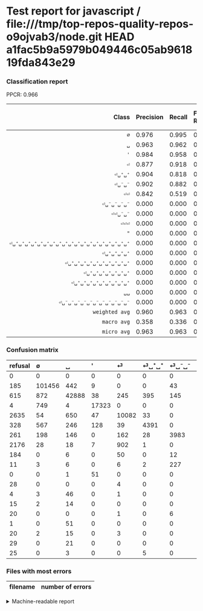 # Test report for javascript / file:///tmp/top-repos-quality-repos-o9ojvab3/node.git HEAD a1fac5b9a5979b049446c05ab961819fda843e29

### Classification report

PPCR: 0.966

| Class | Precision | Recall | Full Recall | F1-score | Full F1-score | Support | Full Support | PPCR |
|------:|:----------|:-------|:------------|:---------|:---------|:--------|:-------------|:-----|
| `∅` | 0.976| 0.995| 0.993| 0.986| 0.985| 101950| 102135| 0.998 |
| `␣` | 0.963| 0.962| 0.949| 0.962| 0.956| 44594| 45209| 0.986 |
| `'` | 0.984| 0.958| 0.958| 0.971| 0.971| 18076| 18080| 1.000 |
| `⏎` | 0.877| 0.918| 0.740| 0.897| 0.803| 10983| 13618| 0.807 |
| `⏎␣⁺␣⁺` | 0.904| 0.818| 0.770| 0.859| 0.832| 5371| 5699| 0.942 |
| `⏎␣⁻␣⁻` | 0.902| 0.882| 0.834| 0.892| 0.866| 4517| 4778| 0.945 |
| `⏎⏎` | 0.842| 0.519| 0.248| 0.642| 0.383| 1989| 4165| 0.478 |
| `⏎␣⁻␣⁻␣⁻␣⁻` | 0.000| 0.000| 0.000| 0.000| 0.000| 244| 255| 0.957 |
| `⏎⏎␣⁻␣⁻` | 0.000| 0.000| 0.000| 0.000| 0.000| 71| 255| 0.278 |
| `⏎⏎⏎` | 0.000| 0.000| 0.000| 0.000| 0.000| 67| 95| 0.705 |
| `"` | 0.000| 0.000| 0.000| 0.000| 0.000| 52| 52| 1.000 |
| `⏎␣⁺␣⁺␣⁺␣⁺␣⁺␣⁺␣⁺␣⁺␣⁺␣⁺␣⁺␣⁺␣⁺␣⁺␣⁺␣⁺␣⁺␣⁺␣⁺` | 0.000| 0.000| 0.000| 0.000| 0.000| 51| 52| 0.981 |
| `⏎␣⁺␣⁺␣⁺␣⁺` | 0.000| 0.000| 0.000| 0.000| 0.000| 50| 54| 0.926 |
| `⏎␣⁺␣⁺␣⁺␣⁺␣⁺␣⁺␣⁺␣⁺␣⁺␣⁺` | 0.000| 0.000| 0.000| 0.000| 0.000| 21| 50| 0.420 |
| `⏎␣⁺␣⁺␣⁺␣⁺␣⁺␣⁺␣⁺` | 0.000| 0.000| 0.000| 0.000| 0.000| 20| 40| 0.500 |
| `⏎␣⁺␣⁺␣⁺␣⁺␣⁺␣⁺␣⁺␣⁺␣⁺` | 0.000| 0.000| 0.000| 0.000| 0.000| 16| 31| 0.516 |
| `␣␣` | 0.000| 0.000| 0.000| 0.000| 0.000| 8| 33| 0.242 |
| `⏎␣⁻␣⁻␣⁻␣⁻␣⁻␣⁻␣⁻␣⁻␣⁻␣⁻␣⁻` | 0.000| 0.000| 0.000| 0.000| 0.000| 7| 27| 0.259 |
| `weighted avg` | 0.960| 0.963| 0.931| 0.961| 0.939| 188087| 194628| 0.966 |
| `macro avg` | 0.358| 0.336| 0.305| 0.345| 0.322| 188087| 194628| 0.966 |
| `micro avg` | 0.963| 0.963| 0.931| 0.963| 0.947| 188087| 194628| 0.966 |

### Confusion matrix

|refusal|  ∅| ␣| '| ⏎| ⏎␣⁺␣⁺| ⏎␣⁻␣⁻| ⏎⏎| ⏎⏎␣⁻␣⁻| ⏎␣⁻␣⁻␣⁻␣⁻| "| ⏎⏎⏎| ⏎␣⁺␣⁺␣⁺␣⁺| ⏎␣⁺␣⁺␣⁺␣⁺␣⁺␣⁺␣⁺␣⁺␣⁺| ⏎␣⁻␣⁻␣⁻␣⁻␣⁻␣⁻␣⁻␣⁻␣⁻␣⁻␣⁻| ⏎␣⁺␣⁺␣⁺␣⁺␣⁺␣⁺␣⁺␣⁺␣⁺␣⁺␣⁺␣⁺␣⁺␣⁺␣⁺␣⁺␣⁺␣⁺␣⁺| ⏎␣⁺␣⁺␣⁺␣⁺␣⁺␣⁺␣⁺| ⏎␣⁺␣⁺␣⁺␣⁺␣⁺␣⁺␣⁺␣⁺␣⁺␣⁺| ␣␣| 
|:---|:---|:---|:---|:---|:---|:---|:---|:---|:---|:---|:---|:---|:---|:---|:---|:---|:---|:---|
|0 |0 |0 |0 |0 |0 |0 |0 |0 |0 |0 |0 |0 |0 |0 |0 |0 |0 |0 |
|185 |101456 |442 |9 |0 |0 |43 |0 |0 |0 |0 |0 |0 |0 |0 |0 |0 |0 |0 |
|615 |872 |42888 |38 |245 |395 |145 |11 |0 |0 |0 |0 |0 |0 |0 |0 |0 |0 |0 |
|4 |749 |4 |17323 |0 |0 |0 |0 |0 |0 |0 |0 |0 |0 |0 |0 |0 |0 |0 |
|2635 |54 |650 |47 |10082 |33 |0 |117 |0 |0 |0 |0 |0 |0 |0 |0 |0 |0 |0 |
|328 |567 |246 |128 |39 |4391 |0 |0 |0 |0 |0 |0 |0 |0 |0 |0 |0 |0 |0 |
|261 |198 |146 |0 |162 |28 |3983 |0 |0 |0 |0 |0 |0 |0 |0 |0 |0 |0 |0 |
|2176 |28 |18 |7 |902 |1 |0 |1033 |0 |0 |0 |0 |0 |0 |0 |0 |0 |0 |0 |
|184 |0 |6 |0 |50 |0 |12 |3 |0 |0 |0 |0 |0 |0 |0 |0 |0 |0 |0 |
|11 |3 |6 |0 |6 |2 |227 |0 |0 |0 |0 |0 |0 |0 |0 |0 |0 |0 |0 |
|0 |0 |1 |51 |0 |0 |0 |0 |0 |0 |0 |0 |0 |0 |0 |0 |0 |0 |0 |
|28 |0 |0 |0 |4 |0 |0 |63 |0 |0 |0 |0 |0 |0 |0 |0 |0 |0 |0 |
|4 |3 |46 |0 |1 |0 |0 |0 |0 |0 |0 |0 |0 |0 |0 |0 |0 |0 |0 |
|15 |2 |14 |0 |0 |0 |0 |0 |0 |0 |0 |0 |0 |0 |0 |0 |0 |0 |0 |
|20 |0 |0 |0 |1 |0 |6 |0 |0 |0 |0 |0 |0 |0 |0 |0 |0 |0 |0 |
|1 |0 |51 |0 |0 |0 |0 |0 |0 |0 |0 |0 |0 |0 |0 |0 |0 |0 |0 |
|20 |2 |15 |0 |3 |0 |0 |0 |0 |0 |0 |0 |0 |0 |0 |0 |0 |0 |0 |
|29 |0 |21 |0 |0 |0 |0 |0 |0 |0 |0 |0 |0 |0 |0 |0 |0 |0 |0 |
|25 |0 |3 |0 |0 |5 |0 |0 |0 |0 |0 |0 |0 |0 |0 |0 |0 |0 |0 |

### Files with most errors

| filename | number of errors|
|:----:|:-----|

<details>
    <summary>Machine-readable report</summary>
```json
{
  "cl_report": {"\"": {"f1-score": 0.0, "precision": 0.0, "recall": 0.0, "support": 52}, "\u0027": {"f1-score": 0.9710473948260882, "precision": 0.9840936204056127, "recall": 0.9583425536623147, "support": 18076}, "macro avg": {"f1-score": 0.34493132248709224, "precision": 0.35822986649327215, "recall": 0.3362155520137884, "support": 188087}, "micro avg": {"f1-score": 0.9631500316342969, "precision": 0.9631500316342969, "recall": 0.9631500316342969, "support": 188087}, "weighted avg": {"f1-score": 0.9607654275747294, "precision": 0.9595061440104342, "recall": 0.9631500316342969, "support": 188087}, "\u2205": {"f1-score": 0.9855646869110762, "precision": 0.9761579463890546, "recall": 0.9951544874938696, "support": 101950}, "\u23ce": {"f1-score": 0.8970548981226089, "precision": 0.8770769899956503, "recall": 0.9179641263771283, "support": 10983}, "\u23ce\u23ce": {"f1-score": 0.6424129353233831, "precision": 0.8418907905460473, "recall": 0.5193564605329312, "support": 1989}, "\u23ce\u23ce\u23ce": {"f1-score": 0.0, "precision": 0.0, "recall": 0.0, "support": 67}, "\u23ce\u23ce\u2423\u207b\u2423\u207b": {"f1-score": 0.0, "precision": 0.0, "recall": 0.0, "support": 71}, "\u23ce\u2423\u207a\u2423\u207a": {"f1-score": 0.8587913162526891, "precision": 0.9044284243048404, "recall": 0.8175386334016012, "support": 5371}, "\u23ce\u2423\u207a\u2423\u207a\u2423\u207a\u2423\u207a": {"f1-score": 0.0, "precision": 0.0, "recall": 0.0, "support": 50}, "\u23ce\u2423\u207a\u2423\u207a\u2423\u207a\u2423\u207a\u2423\u207a\u2423\u207a\u2423\u207a": {"f1-score": 0.0, "precision": 0.0, "recall": 0.0, "support": 20}, "\u23ce\u2423\u207a\u2423\u207a\u2423\u207a\u2423\u207a\u2423\u207a\u2423\u207a\u2423\u207a\u2423\u207a\u2423\u207a": {"f1-score": 0.0, "precision": 0.0, "recall": 0.0, "support": 16}, "\u23ce\u2423\u207a\u2423\u207a\u2423\u207a\u2423\u207a\u2423\u207a\u2423\u207a\u2423\u207a\u2423\u207a\u2423\u207a\u2423\u207a": {"f1-score": 0.0, "precision": 0.0, "recall": 0.0, "support": 21}, "\u23ce\u2423\u207a\u2423\u207a\u2423\u207a\u2423\u207a\u2423\u207a\u2423\u207a\u2423\u207a\u2423\u207a\u2423\u207a\u2423\u207a\u2423\u207a\u2423\u207a\u2423\u207a\u2423\u207a\u2423\u207a\u2423\u207a\u2423\u207a\u2423\u207a\u2423\u207a": {"f1-score": 0.0, "precision": 0.0, "recall": 0.0, "support": 51}, "\u23ce\u2423\u207b\u2423\u207b": {"f1-score": 0.8917496921526923, "precision": 0.901947463768116, "recall": 0.8817799424396724, "support": 4517}, "\u23ce\u2423\u207b\u2423\u207b\u2423\u207b\u2423\u207b": {"f1-score": 0.0, "precision": 0.0, "recall": 0.0, "support": 244}, "\u23ce\u2423\u207b\u2423\u207b\u2423\u207b\u2423\u207b\u2423\u207b\u2423\u207b\u2423\u207b\u2423\u207b\u2423\u207b\u2423\u207b\u2423\u207b": {"f1-score": 0.0, "precision": 0.0, "recall": 0.0, "support": 7}, "\u2423": {"f1-score": 0.962142881179123, "precision": 0.9625423614695783, "recall": 0.9617437323406737, "support": 44594}, "\u2423\u2423": {"f1-score": 0.0, "precision": 0.0, "recall": 0.0, "support": 8}},
  "cl_report_full": {"\"": {"f1-score": 0.0, "precision": 0.0, "recall": 0.0, "support": 52}, "\u0027": {"f1-score": 0.9709385421629347, "precision": 0.9840936204056127, "recall": 0.9581305309734514, "support": 18080}, "macro avg": {"f1-score": 0.32198870694407256, "precision": 0.35822986649327215, "recall": 0.30514469126867605, "support": 194628}, "micro avg": {"f1-score": 0.9466887893079707, "precision": 0.9631500316342969, "recall": 0.9307807715231108, "support": 194628}, "weighted avg": {"f1-score": 0.9389014111835807, "precision": 0.9552697160503121, "recall": 0.9307807715231108, "support": 194628}, "\u2205": {"f1-score": 0.9846798887751189, "precision": 0.9761579463890546, "recall": 0.9933519361629216, "support": 102135}, "\u23ce": {"f1-score": 0.802930752996456, "precision": 0.8770769899956503, "recall": 0.7403436627992364, "support": 13618}, "\u23ce\u23ce": {"f1-score": 0.38316023738872407, "precision": 0.8418907905460473, "recall": 0.24801920768307323, "support": 4165}, "\u23ce\u23ce\u23ce": {"f1-score": 0.0, "precision": 0.0, "recall": 0.0, "support": 95}, "\u23ce\u23ce\u2423\u207b\u2423\u207b": {"f1-score": 0.0, "precision": 0.0, "recall": 0.0, "support": 255}, "\u23ce\u2423\u207a\u2423\u207a": {"f1-score": 0.8321015728633694, "precision": 0.9044284243048404, "recall": 0.7704860501842429, "support": 5699}, "\u23ce\u2423\u207a\u2423\u207a\u2423\u207a\u2423\u207a": {"f1-score": 0.0, "precision": 0.0, "recall": 0.0, "support": 54}, "\u23ce\u2423\u207a\u2423\u207a\u2423\u207a\u2423\u207a\u2423\u207a\u2423\u207a\u2423\u207a": {"f1-score": 0.0, "precision": 0.0, "recall": 0.0, "support": 40}, "\u23ce\u2423\u207a\u2423\u207a\u2423\u207a\u2423\u207a\u2423\u207a\u2423\u207a\u2423\u207a\u2423\u207a\u2423\u207a": {"f1-score": 0.0, "precision": 0.0, "recall": 0.0, "support": 31}, "\u23ce\u2423\u207a\u2423\u207a\u2423\u207a\u2423\u207a\u2423\u207a\u2423\u207a\u2423\u207a\u2423\u207a\u2423\u207a\u2423\u207a": {"f1-score": 0.0, "precision": 0.0, "recall": 0.0, "support": 50}, "\u23ce\u2423\u207a\u2423\u207a\u2423\u207a\u2423\u207a\u2423\u207a\u2423\u207a\u2423\u207a\u2423\u207a\u2423\u207a\u2423\u207a\u2423\u207a\u2423\u207a\u2423\u207a\u2423\u207a\u2423\u207a\u2423\u207a\u2423\u207a\u2423\u207a\u2423\u207a": {"f1-score": 0.0, "precision": 0.0, "recall": 0.0, "support": 52}, "\u23ce\u2423\u207b\u2423\u207b": {"f1-score": 0.8664346312812704, "precision": 0.901947463768116, "recall": 0.8336123901213897, "support": 4778}, "\u23ce\u2423\u207b\u2423\u207b\u2423\u207b\u2423\u207b": {"f1-score": 0.0, "precision": 0.0, "recall": 0.0, "support": 255}, "\u23ce\u2423\u207b\u2423\u207b\u2423\u207b\u2423\u207b\u2423\u207b\u2423\u207b\u2423\u207b\u2423\u207b\u2423\u207b\u2423\u207b\u2423\u207b": {"f1-score": 0.0, "precision": 0.0, "recall": 0.0, "support": 27}, "\u2423": {"f1-score": 0.9555510995254327, "precision": 0.9625423614695783, "recall": 0.9486606649118539, "support": 45209}, "\u2423\u2423": {"f1-score": 0.0, "precision": 0.0, "recall": 0.0, "support": 33}},
  "ppcr": 0.9663922971001089
}
```
</details>
